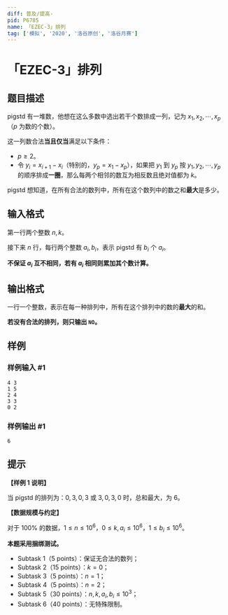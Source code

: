 ```yaml
---
diff: 普及/提高-
pid: P6785
name: 「EZEC-3」排列
tag: ['模拟', '2020', '洛谷原创', '洛谷月赛']
---
```

# 「EZEC-3」排列
## 题目描述

pigstd 有一堆数，他想在这么多数中选出若干个数排成一列，记为 $x_{1},x_{2},\cdots,x_{p}$（$p$ 为数的个数）。

这一列数合法**当且仅当**满足以下条件：

- $p \ge 2$。
- 令 $y_{i} = x_{i + 1} - x_{i}$（特别的，$y_{p}=x_{1}-x_{p}$），如果把 $y_{1}$ 到 $y_{p}$ 按 $y_1,y_2,\cdots,y_p$ 的顺序排成**一圈**，那么每两个相邻的数互为相反数且绝对值都为 $k$。

pigstd 想知道，在所有合法的数列中，所有在这个数列中的数之和**最大**是多少。
## 输入格式

第一行两个整数 $n,k$。

接下来 $n$ 行，每行两个整数 $a_{i},b_{i}$，表示 pigstd 有 $b_{i}$ 个 $a_{i}$。

**不保证 $a_{i}$ 互不相同，若有 $a_{i}$ 相同则累加其个数计算。**
## 输出格式

一行一个整数，表示在每一种排列中，所有在这个排列中的数的**最大**的和。

**若没有合法的排列，则只输出 $\texttt{NO}$。**
## 样例

### 样例输入 #1
```
4 3 
1 5
2 4
3 3
0 2
```
### 样例输出 #1
```
6
```
## 提示

**【样例 1 说明】**

当 pigstd 的排列为：$0,3,0,3$ 或 $3,0,3,0$ 时，总和最大，为 $6$。

**【数据规模与约定】**

对于 $100\%$ 的数据，$1 \le n \le 10^6$，$0 \le k,a_{i} \le 10^6$，$1 \le b_{i} \le 10^6$。

**本题采用捆绑测试。**

- Subtask 1（5 points）：保证无合法的数列；
- Subtask 2（15 points）：$k = 0$；
- Subtask 3（5 points）：$n = 1$；
- Subtask 4（5 points）：$n = 2$；
- Subtask 5（30 points）：$n,k,a_i,b_i \le 10^3$；
- Subtask 6（40 points）：无特殊限制。
